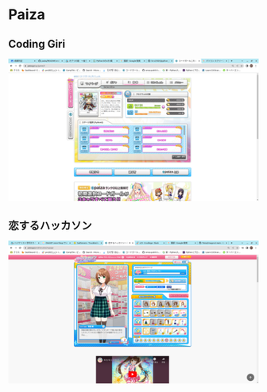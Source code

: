 # Paiza

## Coding Giri

![Coding Giri](./image/co.png)

## 恋するハッカソン

![恋するハッカソン](./image/hcason.png)
